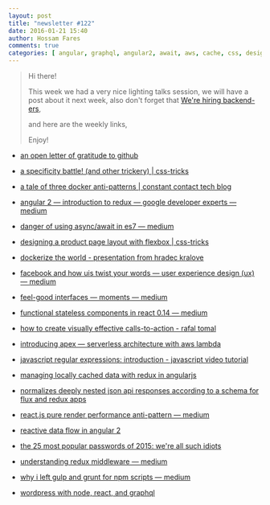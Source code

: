 ```yaml
---
layout: post
title: "newsletter #122"
date: 2016-01-21 15:40
author: Hossam Fares
comments: true
categories: [ angular, graphql, angular2, await, aws, cache, css, design, docker, es7, flux, javascript, npm, php, react, reactjs, redux, regex, serverless, specificity, ux]
---
```


> Hi there!
>
> This week we had a very nice lighting talks session, we will have a post about it next week, also don't forget that [We're hiring backend-ers](/blog/2016/01/18/were-hiring-backend-ers/),
> 
> and here are the weekly links,
>
> Enjoy!
>

* [ an open letter of gratitude to github](https://github.com/thank-you-github/thank-you-github)

* [a specificity battle! (and other trickery) | css-tricks](https://css-tricks.com/a-specificity-battle/)

* [a tale of three docker anti-patterns | constant contact tech blog](http://techblog.constantcontact.com/devops/a-tale-of-three-docker-anti-patterns/)

<!-- more -->

* [angular 2 — introduction to redux — google developer experts — medium](https://medium.com/google-developer-experts/angular-2-introduction-to-redux-1cf18af27e6e)

* [danger of using async/await in es7 — medium](https://medium.com/@yamalight/danger-of-using-async-await-in-es7-8006e3eb7efb)

* [designing a product page layout with flexbox | css-tricks](https://css-tricks.com/designing-a-product-page-layout-with-flexbox/)

* [dockerize the world - presentation from hradec kralove](http://www.slideshare.net/damovsky/dockerize-the-world-presentation-from-hradec-kralove)

* [facebook and how uis twist your words — user experience design (ux) — medium](https://medium.com/user-experience-design-1/facebook-and-how-uis-twist-your-words-4ceedc5fd93)

* [feel-good interfaces — moments — medium](https://thesearemoments.com/feel-good-interfaces-9c4b9590b80d)

* [functional stateless components in react 0.14 — medium](https://medium.com/@joshblack/stateless-components-in-react-0-14-f9798f8b992d)

* [how to create visually effective calls-to-action - rafal tomal](http://rafaltomal.com/visually-effective-cta/)

* [introducing apex — serverless architecture with aws lambda](https://medium.com/@tjholowaychuk/introducing-apex-800824ffaa70)

* [javascript regular expressions: introduction - javascript video tutorial ](https://egghead.io/lessons/javascript-javascript-regular-expressions-introduction)

* [managing locally cached data with redux in angularjs](http://www.bennadel.com/blog/2995-managing-locally-cached-data-with-redux-in-angularjs.htm)

* [normalizes deeply nested json api responses according to a schema for flux and redux apps](https://github.com/gaearon/normalizr)

* [react.js pure render performance anti-pattern — medium](https://medium.com/@esamatti/react-js-pure-render-performance-anti-pattern-fb88c101332f)

* [reactive data flow in angular 2](http://blog.lambda-it.ch/reactive-data-flow-in-angular-2/?utm_content=buffer45642)

* [the 25 most popular passwords of 2015: we're all such idiots](http://gizmodo.com/the-25-most-popular-passwords-of-2015-were-all-such-id-1753591514?utm_campaign=socialflow_lifehacker_facebook)

* [understanding redux middleware — medium](https://medium.com/@meagle/understanding-87566abcfb7a)

* [why i left gulp and grunt for npm scripts — medium](https://medium.com/@housecor/why-i-left-gulp-and-grunt-for-npm-scripts-3d6853dd22b8)

* [wordpress with node, react, and graphql ](https://medium.com/@verybadhello/wordpress-with-node-react-and-graphql-part-1-introduction-ee0fc491730e)